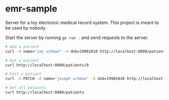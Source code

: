 # emr-sample

Server for a toy electronic medical record system. This project is meant to be used by nobody.

Start the server by running `go run .` and send requests to the server.

```bash
# Add a patient
curl -d name="joe schmoe" -d dob=19901010 http://localhost:8080/patients

# Get a patient
curl http://localhost:8080/patients/0

# Edit a patient
curl -X PATCH -d name="joseph schmoe" -d dob=19901010 http://localhost:8080/patients/0

# Get all patients
curl http://localhost:8080/patients 
```
